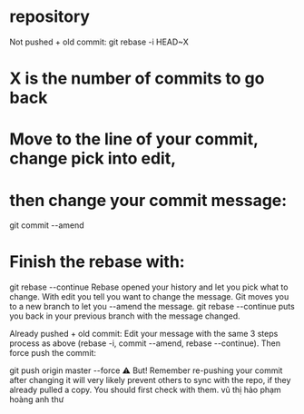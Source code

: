 ﻿# repository
Not pushed + old commit:
git rebase -i HEAD~X
# X is the number of commits to go back
# Move to the line of your commit, change pick into edit,
# then change your commit message:
git commit --amend
# Finish the rebase with:
git rebase --continue
Rebase opened your history and let you pick what to change. With edit you tell you want to change the message. Git moves you to a new branch to let you --amend the message. git rebase --continue puts you back in your previous branch with the message changed.

Already pushed + old commit:
Edit your message with the same 3 steps process as above (rebase -i, commit --amend, rebase --continue). Then force push the commit:

git push origin master --force
⚠️ But! Remember re-pushing your commit after changing it will very likely prevent others to sync with the repo, if they already pulled a copy. You should first check with them.
vũ thị hảo
phạm hoàng anh thư